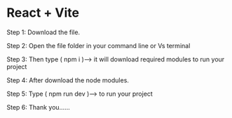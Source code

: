 # React + Vite


Step 1: Download the file.

Step 2: Open the file folder in your command line or Vs terminal 

Step 3: Then type ( npm i )--> it will download required modules to run your project

Step 4: After download the node modules.

Step 5: Type ( npm run dev )--> to run your project

Step 6: Thank you......
